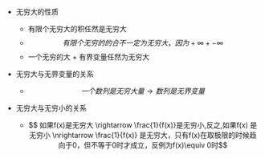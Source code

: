 - 无穷大的性质
  - 有限个无穷大的积任然是无穷大
  - $$ 有限个无穷的的合不一定为无穷大，因为 +\infty + -\infty $$
  - 一个无穷的大 + 有界变量任然为无穷大

- 无穷大与无界变量的关系
  - $$一个数列是无穷大量 \rightarrow 数列是无界变量$$

- 无穷大与无穷小的关系
  - $$ 如果f(x)是无穷大 \rightarrow \frac{1}{f(x)}是无穷小,反之,如果f(x) 是无穷小 \nrightarrow \frac{1}{f(x)} 是无穷大，只有f(x)在取极限的时候趋向于0，但不等于0时才成立，反例为f(x)\equiv 0时$$